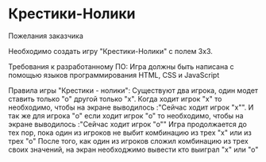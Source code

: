 # Крестики-Нолики

Пожелания заказчика 


Необходимо создать игру "Крестики-Нолики" с полем 3х3.

Требования к разработанному ПО:
Игра должны быть написана с помощью языков программирования HTML, CSS и JavaScript

Правила игры "Крестики - нолики":
Существуют два игрока, один модет ставить только "о" другой только "х". 
Когда ходит игрок "х" то необходимо, чтобы на экране выводилось :"Сейчас ходит игрок "х"". И так же для игрока "о" если ходит игрок "о" то необходимо, чтобы на экране выводилось :"Сейчас ходит игрок "о""
Игра продолжается до тех пор, пока один из игроков не выбит комбинацию из трех "х" или из трех "о"
После того, как один из игроков сложил комбинацию из трех своих значений, на экран необходжимо вывести кто выиграл "х" или "о"




